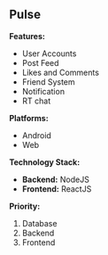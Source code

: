 ## Pulse

**Features:**

* User Accounts
* Post Feed
* Likes and Comments
* Friend System
* Notification
* RT chat

**Platforms:**

* Android
* Web

**Technology Stack:**

* **Backend:** NodeJS
* **Frontend:** ReactJS

**Priority:**

1. Database
2. Backend
3. Frontend
